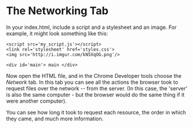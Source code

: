 # The Networking Tab 

In your index.html, include a script and a stylesheet and an image. For example, it might look something like this:

    <script src='my_script.js'></script>
    <link rel='stylesheet' href='styles.css'>
    <img src='http://i.imgur.com/kN5XqOG.png'/>
    
    <div id='main'> main </div>
    
Now open the HTML file, and in the Chrome Developer tools choose the *Network* tab. In this tab you can see all the actions the browser took to request files over the network -- from the server. (In this case, the 'server' is also the same computer - but the browser would do the same thing if it were another computer). 

You can see how long it took to request each resource, the order in which they came, and much more information. 